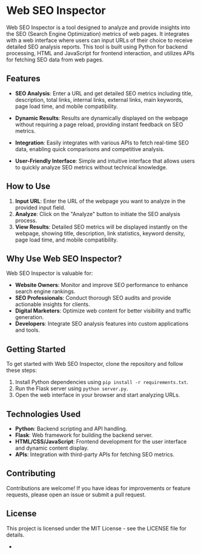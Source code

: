 
# Web SEO Inspector

Web SEO Inspector is a tool designed to analyze and provide insights into the SEO (Search Engine Optimization) metrics of web pages. It integrates with a web interface where users can input URLs of their choice to receive detailed SEO analysis reports. This tool is built using Python for backend processing, HTML and JavaScript for frontend interaction, and utilizes APIs for fetching SEO data from web pages.

## Features

- **SEO Analysis**: Enter a URL and get detailed SEO metrics including title, description, total links, internal links, external links, main keywords, page load time, and mobile compatibility.
  
- **Dynamic Results**: Results are dynamically displayed on the webpage without requiring a page reload, providing instant feedback on SEO metrics.

- **Integration**: Easily integrates with various APIs to fetch real-time SEO data, enabling quick comparisons and competitive analysis.

- **User-Friendly Interface**: Simple and intuitive interface that allows users to quickly analyze SEO metrics without technical knowledge.

## How to Use

1. **Input URL**: Enter the URL of the webpage you want to analyze in the provided input field.
2. **Analyze**: Click on the "Analyze" button to initiate the SEO analysis process.
3. **View Results**: Detailed SEO metrics will be displayed instantly on the webpage, showing title, description, link statistics, keyword density, page load time, and mobile compatibility.

## Why Use Web SEO Inspector?

Web SEO Inspector is valuable for:
- **Website Owners**: Monitor and improve SEO performance to enhance search engine rankings.
- **SEO Professionals**: Conduct thorough SEO audits and provide actionable insights for clients.
- **Digital Marketers**: Optimize web content for better visibility and traffic generation.
- **Developers**: Integrate SEO analysis features into custom applications and tools.

## Getting Started

To get started with Web SEO Inspector, clone the repository and follow these steps:

1. Install Python dependencies using `pip install -r requirements.txt`.
2. Run the Flask server using `python server.py`.
3. Open the web interface in your browser and start analyzing URLs.

## Technologies Used

- **Python**: Backend scripting and API handling.
- **Flask**: Web framework for building the backend server.
- **HTML/CSS/JavaScript**: Frontend development for the user interface and dynamic content display.
- **APIs**: Integration with third-party APIs for fetching SEO metrics.

## Contributing

Contributions are welcome! If you have ideas for improvements or feature requests, please open an issue or submit a pull request.

## License

This project is licensed under the MIT License - see the LICENSE file for details.

-
